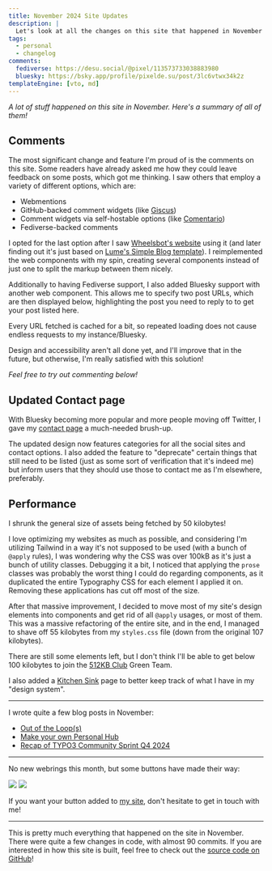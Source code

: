 ```yaml
---
title: November 2024 Site Updates
description: |
  Let's look at all the changes on this site that happened in November!
tags:
  - personal
  - changelog
comments:
  fediverse: https://desu.social/@pixel/113573733038883980
  bluesky: https://bsky.app/profile/pixelde.su/post/3lc6vtwx34k2z
templateEngine: [vto, md]
---
```


_A lot of stuff happened on this site in November. Here's a summary of all of
them!_

## Comments

The most significant change and feature I'm proud of is the comments on this
site. Some readers have already asked me how they could leave feedback on some
posts, which got me thinking. I saw others that employ a variety of different
options, which are:

- Webmentions
- GitHub-backed comment widgets (like [Giscus](https://giscus.app/))
- Comment widgets via self-hostable options (like
  [Comentario](https://comentario.app/))
- Fediverse-backed comments

I opted for the last option after I saw
[Wheelsbot's website](https://wheelsbot.dev/) using it (and later finding out
it's just based on
[Lume's Simple Blog template](https://github.com/lumeland/theme-simple-blog)). I
reimplemented the web components with my spin, creating several components
instead of just one to split the markup between them nicely.

Additionally to having Fediverse support, I also added Bluesky support with
another web component. This allows me to specify two post URLs, which are then
displayed below, highlighting the post you need to reply to to get your post
listed here.

Every URL fetched is cached for a bit, so repeated loading does not cause
endless requests to my instance/Bluesky.

Design and accessibility aren't all done yet, and I'll improve that in the
future, but otherwise, I'm really satisfied with this solution!

_Feel free to try out commenting below!_

## Updated Contact page

With Bluesky becoming more popular and more people moving off Twitter, I gave my
[contact page](/contact) a much-needed brush-up.

The updated design now features categories for all the social sites and contact
options. I also added the feature to "deprecate" certain things that still need
to be listed (just as some sort of verification that it's indeed me) but inform
users that they should use those to contact me as I'm elsewhere, preferably.

## Performance

I shrunk the general size of assets being fetched by 50 kilobytes!

I love optimizing my websites as much as possible, and considering I'm utilizing
Tailwind in a way it's not supposed to be used (with a bunch of `@apply` rules),
I was wondering why the CSS was over 100kB as it's just a bunch of utility
classes. Debugging it a bit, I noticed that applying the `prose` classes was
probably the worst thing I could do regarding components, as it duplicated the
entire Typography CSS for each element I applied it on. Removing these
applications has cut off most of the size.

After that massive improvement, I decided to move most of my site's design
elements into components and get rid of all `@apply` usages, or most of them.
This was a massive refactoring of the entire site, and in the end, I managed to
shave off 55 kilobytes from my `styles.css` file (down from the original 107
kilobytes).

There are still some elements left, but I don't think I'll be able to get below
100 kilobytes to join the [512KB Club](https://512kb.club/) Green Team.

I also added a [Kitchen Sink](/misc/kitchen-sink) page to better keep track of
what I have in my "design system".

---

I wrote quite a few blog posts in November:

- [Out of the Loop(s)](/blog/out-of-the-loops)
- [Make your own Personal Hub](/blog/make-your-own-personal-hub)
- [Recap of TYPO3 Community Sprint Q4 2024](/blog/typo3-cs-2024-q4-recap)

---

No new webrings this month, but some buttons have made their way:

<img class="inline-block m-0" src="/assets/img/88x31/toffee.gif"/>
<img class="inline-block m-0" src="/assets/img/88x31/willow.png"/>

If you want your button added to [my site](/friends), don't hesitate to get in
touch with me!

---

This is pretty much everything that happened on the site in November. There were
quite a few changes in code, with almost 90 commits. If you are interested in
how this site is built, feel free to check out the
[source code on GitHub](https://github.com/pixeldesu/pixelde.su)!
